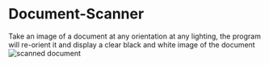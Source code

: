 # Document-Scanner
Take an image of a document at any orientation at any lighting, the program will re-orient it and display a clear black and white image of the document
![scanned document](https://github.com/absolution747/Document-Scanner/new/master/Edge.jpg?raw=true)
